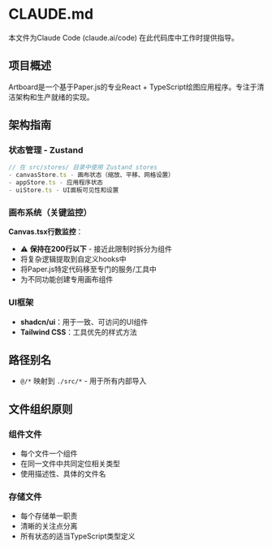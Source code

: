 # CLAUDE.md

本文件为Claude Code (claude.ai/code) 在此代码库中工作时提供指导。

## 项目概述

Artboard是一个基于Paper.js的专业React + TypeScript绘图应用程序。专注于清洁架构和生产就绪的实现。

## 架构指南

### 状态管理 - Zustand
```typescript
// 在 src/stores/ 目录中使用 Zustand stores
- canvasStore.ts - 画布状态（缩放、平移、网格设置）
- appStore.ts - 应用程序状态
- uiStore.ts - UI面板可见性和设置
```

### 画布系统（关键监控）

**Canvas.tsx行数监控**：
- ⚠️ **保持在200行以下** - 接近此限制时拆分为组件
- 将复杂逻辑提取到自定义hooks中
- 将Paper.js特定代码移至专门的服务/工具中
- 为不同功能创建专用画布组件

### UI框架
- **shadcn/ui**：用于一致、可访问的UI组件
- **Tailwind CSS**：工具优先的样式方法

## 路径别名
- `@/*` 映射到 `./src/*` - 用于所有内部导入

## 文件组织原则

### 组件文件
- 每个文件一个组件
- 在同一文件中共同定位相关类型
- 使用描述性、具体的文件名

### 存储文件
- 每个存储单一职责
- 清晰的关注点分离
- 所有状态的适当TypeScript类型定义


